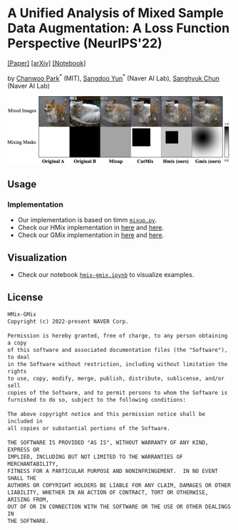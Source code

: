 # A Unified Analysis of Mixed Sample Data Augmentation: A Loss Function Perspective (NeurIPS'22) 

[[Paper]](https://neurips.cc/virtual/2022/poster/55229) [[arXiv]](https://arxiv.org/abs/2208.09913) [[Notebook]](hmix-gmix.ipynb)

by [Chanwoo Park](https://chanwoo-park-official.github.io/)<sup>\*</sup> (MIT), [Sangdoo Yun](https://sangdooyun.github.io/)<sup>\*</sup> (Naver AI Lab), [Sanghyuk Chun](https://sanghyukchun.github.io/home/) (Naver AI Lab)


![msda_mask](data/msda_mask.png)


## Usage

### Implementation
- Our implementation is based on timm [`mixup.py`](https://github.com/rwightman/pytorch-image-models/blob/main/timm/data/mixup.py).
- Check our HMix implementation in [here](mixup.py#L103) and [here](mixup.py#L264).
- Check our GMix implementation in [here](mixup.py#L123) and [here](mixup.py#L277).


## Visualization
- Check our notebook [`hmix-gmix.ipynb`](hmix-gmix.ipynb) to visualize examples. 


## License
```
HMix-GMix
Copyright (c) 2022-present NAVER Corp.

Permission is hereby granted, free of charge, to any person obtaining a copy
of this software and associated documentation files (the "Software"), to deal
in the Software without restriction, including without limitation the rights
to use, copy, modify, merge, publish, distribute, sublicense, and/or sell
copies of the Software, and to permit persons to whom the Software is
furnished to do so, subject to the following conditions:

The above copyright notice and this permission notice shall be included in
all copies or substantial portions of the Software.

THE SOFTWARE IS PROVIDED "AS IS", WITHOUT WARRANTY OF ANY KIND, EXPRESS OR
IMPLIED, INCLUDING BUT NOT LIMITED TO THE WARRANTIES OF MERCHANTABILITY,
FITNESS FOR A PARTICULAR PURPOSE AND NONINFRINGEMENT.  IN NO EVENT SHALL THE
AUTHORS OR COPYRIGHT HOLDERS BE LIABLE FOR ANY CLAIM, DAMAGES OR OTHER
LIABILITY, WHETHER IN AN ACTION OF CONTRACT, TORT OR OTHERWISE, ARISING FROM,
OUT OF OR IN CONNECTION WITH THE SOFTWARE OR THE USE OR OTHER DEALINGS IN
THE SOFTWARE.
```
